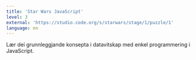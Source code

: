 ```yaml
---
title: 'Star Wars JavaScript'
level: 3
external: 'https://studio.code.org/s/starwars/stage/1/puzzle/1'
language: nn
---
```


Lær dei grunnleggjande konsepta i datavitskap med 
enkel programmering i JavaScript.
